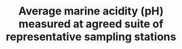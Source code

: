 ---
data_non_statistical: true
goal_meta_link: http://unstats.un.org/sdgs/files/metadata-compilation/Metadata-Goal-14.pdf
goal_meta_link_page: 4
graph: null
graph_status_notes: unk
graph_title: Average marine acidity (pH) measured at agreed suite of representative
  sampling stations
graph_type: null
graph_type_description: null
has_metadata: false
indicator: 14.3.1
indicator_name: Average marine acidity (pH) measured at agreed suite of representative
  sampling stations
indicator_variable: null
layout: indicator
permalink: /14-3-1/
published: true
reporting_status: notstarted
sdg_goal: 14
source_active_1: true
source_notes_1: null
source_title_1: null
target: Minimize and address the impacts of ocean acidification, including through
  enhanced scientific cooperation at all levels.
target_id: '14.3'
title: Average marine acidity (pH) measured at agreed suite of representative sampling
  stations
un_custodial_agency: 'IOC-UNESCO (Partnering Agencies: UNEP)'
un_designated_tier: '3'
variable_description: null
variable_notes: null
---